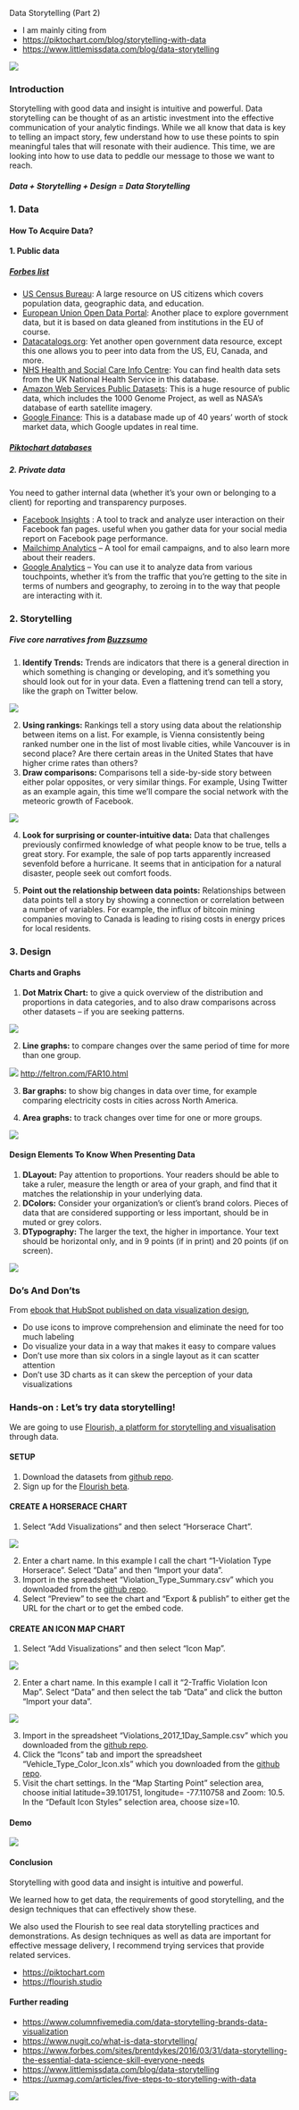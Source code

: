 Data Storytelling (Part 2)

- I am mainly citing from 
- https://piktochart.com/blog/storytelling-with-data
- https://www.littlemissdata.com/blog/data-storytelling

![](https://www.theschool.ai/wp-content/uploads/2019/04/title.jpg)

### Introduction
Storytelling with good data and insight is intuitive and powerful.
Data storytelling can be thought of as an artistic investment into the effective communication of your analytic findings.
While we all know that data is key to telling an impact story, few understand how to use these points to spin meaningful tales that will resonate with their audience.
This time, we are looking into how to use data to peddle our message to those we want to reach.

##### Data + Storytelling + Design = Data Storytelling

### 1. Data
#### How To Acquire Data?
#### 1. Public data
##### [Forbes list](https://www.forbes.com/sites/bernardmarr/2016/02/12/big-data-35-brilliant-and-free-data-sources-for-2016/)
- [US Census Bureau](http://www.census.gov/data.html): A large resource on US citizens which covers population data, geographic data, and education.
- [European Union Open Data Portal](http://open-data.europa.eu/en/data/): Another place to explore government data, but it is based on data gleaned from institutions in the EU of course.
- [Datacatalogs.org](http://opengovernmentdata.org/data/): Yet another open government data resource, except this one allows you to peer into data from the US, EU, Canada, and more.
- [NHS Health and Social Care Info Centre](http://www.hscic.gov.uk/home): You can find health data sets from the UK National Health Service in this database.
- [Amazon Web Services Public Datasets](http://aws.amazon.com/datasets): This is a huge resource of public data, which includes the 1000 Genome Project, as well as NASA’s database of earth satellite imagery.
- [Google Finance](https://www.google.com/finance): This is a database made up of 40 years’ worth of stock market data, which Google updates in real time.

##### [Piktochart databases](https://piktochart.com/blog/100-data-sets/)
##### 2. Private data 
You need to gather internal data (whether it’s your own or belonging to a client) for reporting and transparency purposes.

- [Facebook Insights](https://www.facebook.com/business/news/audience-insights) : A tool to track and analyze user interaction on their Facebook fan pages. useful when you gather data for your social media report on Facebook page performance.
- [Mailchimp Analytics](https://mailchimp.com/help/integrate-google-analytics-with-mailchimp/) – A tool for email campaigns, and to also learn more about their readers.
- [Google Analytics](https://www.google.com/analytics/#?modal_active=none) – You can use it to analyze data from various touchpoints, whether it’s from the traffic that you’re getting to the site in terms of numbers and geography, to zeroing in to the way that people are interacting with it.

### 2. Storytelling

##### Five core narratives from [Buzzsumo](http://buzzsumo.com/blog/how-to-write-data-driven-stories-5-core-narratives/)

1. **Identify Trends:**
Trends are indicators that there is a general direction in which something is changing or developing, and it’s something you should look out for in your data.
Even a flattening trend can tell a story, like the graph on Twitter below.

![](https://www.theschool.ai/wp-content/uploads/2019/04/Twiter-Growth-768x412.png)

2. **Using rankings:**
Rankings tell a story using data about the relationship between items on a list.
For example, is Vienna consistently being ranked number one in the list of most livable cities, while Vancouver is in second place? Are there certain areas in the United States that have higher crime rates than others?
3. **Draw comparisons:**
Comparisons tell a side-by-side story between either polar opposites, or very similar things.
For example, Using Twitter as an example again, this time we’ll compare the social network with the meteoric growth of Facebook.

![](https://www.theschool.ai/wp-content/uploads/2019/04/Twitter-and-Facebook-Growth-768x396.png)

4. **Look for surprising or counter-intuitive data:**
Data that challenges previously confirmed knowledge of what people know to be true, tells a great story.
For example, the sale of pop tarts apparently increased sevenfold before a hurricane. It seems that in anticipation for a natural disaster, people seek out comfort foods.

5. **Point out the relationship between data points:**
Relationships between data points tell a story by showing a connection or correlation between a number of variables.
For example, the influx of bitcoin mining companies moving to Canada is leading to rising costs in energy prices for local residents.

### 3. Design

#### Charts and Graphs
1. **Dot Matrix Chart:** to give a quick overview of the distribution and proportions in data categories, and to also draw comparisons across other datasets – if you are seeking patterns.

![](https://www.theschool.ai/wp-content/uploads/2019/04/Dot-Chart-Example-600x317.png)

2. **Line graphs:** to compare changes over the same period of time for more than one group.

![](https://www.theschool.ai/wp-content/uploads/2019/04/Line-Graph-600x388.png)
http://feltron.com/FAR10.html

3. **Bar graphs:** to show big changes in data over time, for example comparing electricity costs in cities across North America.

4. **Area graphs:** to track changes over time for one or more groups.

![](https://www.theschool.ai/wp-content/uploads/2019/04/Area-Graph-768x303.png)

#### Design Elements To Know When Presenting Data
1. **DLayout:** Pay attention to proportions. Your readers should be able to take a ruler, measure the length or area of your graph, and find that it matches the relationship in your underlying data.
2. **DColors:** Consider your organization’s or client’s brand colors. Pieces of data that are considered supporting or less important, should be in muted or grey colors.
3. **DTypography:** The larger the text, the higher in importance. Your text should be horizontal only, and in 9 points (if in print) and 20 points (if on screen).

![](https://www.theschool.ai/wp-content/uploads/2019/04/jim-kynvin-speed-comparison.jpg)

### Do’s And Don’ts
From [ebook that HubSpot published on data visualization design](https://cdn2.hubspot.net/hub/53/file-863940581-pdf/Data_Visualization_101_How_to_Design_Charts_and_Graphs.pdf),

- Do use icons to improve comprehension and eliminate the need for too much labeling
- Do visualize your data in a way that makes it easy to compare values
- Don’t use more than six colors in a single layout as it can scatter attention
- Don’t use 3D charts as it can skew the perception of your data visualizations

### Hands-on : Let’s try data storytelling! 
We are going to use [Flourish, a platform for storytelling and visualisation](https://flourish.studio/) through data.

#### SETUP
1. Download the datasets from [github repo](https://github.com/lgellis/FlourishTutorial).
2. Sign up for the [Flourish beta](https://app.flourish.studio/).

#### CREATE A HORSERACE CHART

1. Select “Add Visualizations” and then select “Horserace Chart”.

![](https://www.theschool.ai/wp-content/uploads/2019/04/hr1-768x586.png)

2. Enter a chart name. In this example I call the chart “1-Violation Type Horserace”. Select “Data” and then “Import your data”.
3. Import in the spreadsheet “Violation_Type_Summary.csv” which you downloaded from the [github repo](https://github.com/lgellis/FlourishTutorial).
4. Select “Preview” to see the chart and “Export & publish” to either get the URL for the chart or to get the embed code.

#### CREATE AN ICON MAP CHART

1. Select “Add Visualizations” and then select “Icon Map”.

![](https://www.theschool.ai/wp-content/uploads/2019/04/im1.png)

2. Enter a chart name.  In this example I call it “2-Traffic Violation Icon Map”.  Select “Data” and then select the tab “Data” and click the button “Import your data”.

![](https://www.theschool.ai/wp-content/uploads/2019/04/im2-768x560.png)

3. Import in the spreadsheet “Violations_2017_1Day_Sample.csv” which you downloaded from the [github repo](https://github.com/lgellis/FlourishTutorial).
4. Click the “Icons” tab and import the spreadsheet “Vehicle_Type_Color_Icon.xls” which you downloaded from the [github repo](https://github.com/lgellis/FlourishTutorial).
5. Visit the chart settings.  In the “Map Starting Point” selection area, choose initial latitude=39.101751, longitude= -77.110758 and Zoom: 10.5.  In the “Default Icon Styles” selection area, choose size=10.

#### Demo

![](https://www.theschool.ai/wp-content/uploads/2019/04/final.jpg)

#### Conclusion

Storytelling with good data and insight is intuitive and powerful.

We learned how to get data, the requirements of good storytelling, and the design techniques that can effectively show these.

We also used the Flourish to see real data storytelling practices and demonstrations. As design techniques as well as data are important for effective message delivery, I recommend trying services that provide related services.

- https://piktochart.com
- https://flourish.studio

#### Further reading

- https://www.columnfivemedia.com/data-storytelling-brands-data-visualization
- https://www.nugit.co/what-is-data-storytelling/
- https://www.forbes.com/sites/brentdykes/2016/03/31/data-storytelling-the-essential-data-science-skill-everyone-needs
- https://www.littlemissdata.com/blog/data-storytelling
- https://uxmag.com/articles/five-steps-to-storytelling-with-data

![](https://www.theschool.ai/wp-content/uploads/2019/04/fin-600x400.jpg)